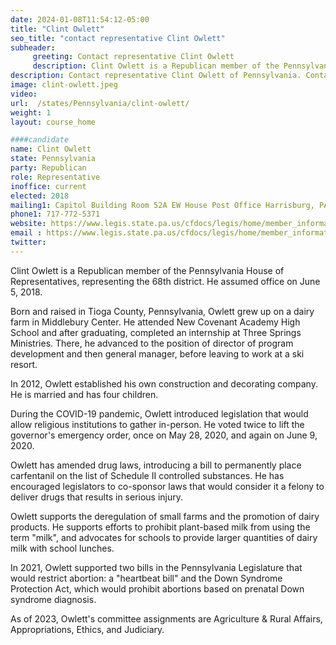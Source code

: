 ```yaml
---
date: 2024-01-08T11:54:12-05:00
title: "Clint Owlett"
seo_title: "contact representative Clint Owlett"
subheader:
     greeting: Contact representative Clint Owlett
     description: Clint Owlett is a Republican member of the Pennsylvania House of Representatives, representing the 68th district. He assumed office on June 5, 2018. As of 2023, Owlett's committee assignments are Agriculture & Rural Affairs, Appropriations, Ethics, and Judiciary.
description: Contact representative Clint Owlett of Pennsylvania. Contact information for Clint Owlett includes email address, phone number, and mailing address.
image: clint-owlett.jpeg
video:
url:  /states/Pennsylvania/clint-owlett/
weight: 1
layout: course_home

####candidate
name: Clint Owlett
state: Pennsylvania
party: Republican
role: Representative
inoffice: current
elected: 2018
mailing1: Capitol Building Room 52A EW House Post Office Harrisburg, PA 17120
phone1: 717-772-5371
website: https://www.legis.state.pa.us/cfdocs/legis/home/member_information/House_bio.cfm?id=1796/
email : https://www.legis.state.pa.us/cfdocs/legis/home/member_information/House_bio.cfm?id=1796/
twitter:
---
```


Clint Owlett is a Republican member of the Pennsylvania House of Representatives, representing the 68th district. He assumed office on June 5, 2018.

Born and raised in Tioga County, Pennsylvania, Owlett grew up on a dairy farm in Middlebury Center. He attended New Covenant Academy High School and after graduating, completed an internship at Three Springs Ministries. There, he advanced to the position of director of program development and then general manager, before leaving to work at a ski resort.

In 2012, Owlett established his own construction and decorating company. He is married and has four children.

During the COVID-19 pandemic, Owlett introduced legislation that would allow religious institutions to gather in-person. He voted twice to lift the governor's emergency order, once on May 28, 2020, and again on June 9, 2020.

Owlett has amended drug laws, introducing a bill to permanently place carfentanil on the list of Schedule II controlled substances. He has encouraged legislators to co-sponsor laws that would consider it a felony to deliver drugs that results in serious injury.

Owlett supports the deregulation of small farms and the promotion of dairy products. He supports efforts to prohibit plant-based milk from using the term "milk", and advocates for schools to provide larger quantities of dairy milk with school lunches.

In 2021, Owlett supported two bills in the Pennsylvania Legislature that would restrict abortion: a "heartbeat bill" and the Down Syndrome Protection Act, which would prohibit abortions based on prenatal Down syndrome diagnosis.

As of 2023, Owlett's committee assignments are Agriculture & Rural Affairs, Appropriations, Ethics, and Judiciary.
